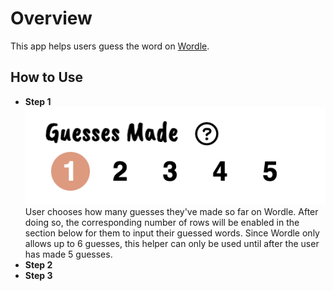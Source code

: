 # Overview

This app helps users guess the word on [Wordle](https://www.nytimes.com/games/wordle/index.html).

## How to Use

* **Step 1**
  <img src="/screenshots/num-guess.png" />
  User chooses how many guesses they've made so far on Wordle.  After doing so, the corresponding number of rows will be enabled in the section below for them to input their guessed words.  Since Wordle only allows up to 6 guesses, this helper can only be used until after the user has made 5 guesses.
* **Step 2**
* **Step 3**
